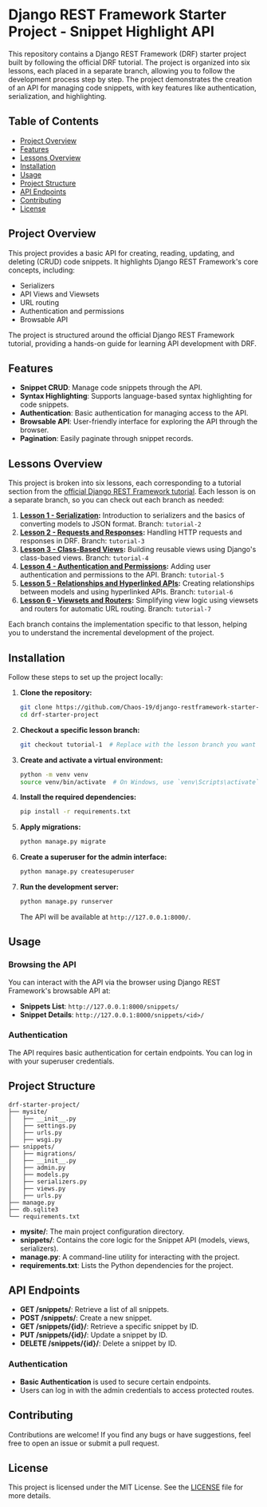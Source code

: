 # Django REST Framework Starter Project - Snippet Highlight API

This repository contains a Django REST Framework (DRF) starter project built by following the official DRF tutorial. The project is organized into six lessons, each placed in a separate branch, allowing you to follow the development process step by step. The project demonstrates the creation of an API for managing code snippets, with key features like authentication, serialization, and highlighting.

## Table of Contents

- [Project Overview](#project-overview)
- [Features](#features)
- [Lessons Overview](#lessons-overview)
- [Installation](#installation)
- [Usage](#usage)
- [Project Structure](#project-structure)
- [API Endpoints](#api-endpoints)
- [Contributing](#contributing)
- [License](#license)

## Project Overview

This project provides a basic API for creating, reading, updating, and deleting (CRUD) code snippets. It highlights Django REST Framework's core concepts, including:

- Serializers
- API Views and Viewsets
- URL routing
- Authentication and permissions
- Browsable API

The project is structured around the official Django REST Framework tutorial, providing a hands-on guide for learning API development with DRF.

## Features

- **Snippet CRUD**: Manage code snippets through the API.
- **Syntax Highlighting**: Supports language-based syntax highlighting for code snippets.
- **Authentication**: Basic authentication for managing access to the API.
- **Browsable API**: User-friendly interface for exploring the API through the browser.
- **Pagination**: Easily paginate through snippet records.

## Lessons Overview

This project is broken into six lessons, each corresponding to a tutorial section from the [official Django REST Framework tutorial](https://www.django-rest-framework.org/tutorial/1-serialization/). Each lesson is on a separate branch, so you can check out each branch as needed:

1. **[Lesson 1 - Serialization](https://www.django-rest-framework.org/tutorial/1-serialization/):** Introduction to serializers and the basics of converting models to JSON format. Branch: `tutorial-2`
2. **[Lesson 2 - Requests and Responses](https://www.django-rest-framework.org/tutorial/2-requests-and-responses/):** Handling HTTP requests and responses in DRF. Branch: `tutorial-3`
3. **[Lesson 3 - Class-Based Views](https://www.django-rest-framework.org/tutorial/3-class-based-views/):** Building reusable views using Django's class-based views. Branch: `tutorial-4`
4. **[Lesson 4 - Authentication and Permissions](https://www.django-rest-framework.org/tutorial/4-authentication-and-permissions/):** Adding user authentication and permissions to the API. Branch: `tutorial-5`
5. **[Lesson 5 - Relationships and Hyperlinked APIs](https://www.django-rest-framework.org/tutorial/5-relationships-and-hyperlinked-apis/):** Creating relationships between models and using hyperlinked APIs. Branch: `tutorial-6`
6. **[Lesson 6 - Viewsets and Routers](https://www.django-rest-framework.org/tutorial/6-viewsets-and-routers/):** Simplifying view logic using viewsets and routers for automatic URL routing. Branch: `tutorial-7`

Each branch contains the implementation specific to that lesson, helping you to understand the incremental development of the project.

## Installation

Follow these steps to set up the project locally:

1. **Clone the repository:**

   ```bash
   git clone https://github.com/Chaos-19/django-restframework-starter-project.git
   cd drf-starter-project
   ```

2. **Checkout a specific lesson branch:**

   ```bash
   git checkout tutorial-1  # Replace with the lesson branch you want to explore
   ```

3. **Create and activate a virtual environment:**

   ```bash
   python -m venv venv
   source venv/bin/activate  # On Windows, use `venv\Scripts\activate`
   ```

4. **Install the required dependencies:**

   ```bash
   pip install -r requirements.txt
   ```

5. **Apply migrations:**

   ```bash
   python manage.py migrate
   ```

6. **Create a superuser for the admin interface:**

   ```bash
   python manage.py createsuperuser
   ```

7. **Run the development server:**

   ```bash
   python manage.py runserver
   ```

   The API will be available at `http://127.0.0.1:8000/`.

## Usage

### Browsing the API

You can interact with the API via the browser using Django REST Framework's browsable API at:

- **Snippets List**: `http://127.0.0.1:8000/snippets/`
- **Snippet Details**: `http://127.0.0.1:8000/snippets/<id>/`

### Authentication

The API requires basic authentication for certain endpoints. You can log in with your superuser credentials.

## Project Structure

```
drf-starter-project/
├── mysite/
│   ├── __init__.py
│   ├── settings.py
│   ├── urls.py
│   ├── wsgi.py
├── snippets/
│   ├── migrations/
│   ├── __init__.py
│   ├── admin.py
│   ├── models.py
│   ├── serializers.py
│   ├── views.py
│   ├── urls.py
├── manage.py
├── db.sqlite3
└── requirements.txt
```

- **mysite/**: The main project configuration directory.
- **snippets/**: Contains the core logic for the Snippet API (models, views, serializers).
- **manage.py**: A command-line utility for interacting with the project.
- **requirements.txt**: Lists the Python dependencies for the project.

## API Endpoints

- **GET /snippets/**: Retrieve a list of all snippets.
- **POST /snippets/**: Create a new snippet.
- **GET /snippets/{id}/**: Retrieve a specific snippet by ID.
- **PUT /snippets/{id}/**: Update a snippet by ID.
- **DELETE /snippets/{id}/**: Delete a snippet by ID.

### Authentication

- **Basic Authentication** is used to secure certain endpoints.
- Users can log in with the admin credentials to access protected routes.

## Contributing

Contributions are welcome! If you find any bugs or have suggestions, feel free to open an issue or submit a pull request.

## License

This project is licensed under the MIT License. See the [LICENSE](LICENSE) file for more details.
